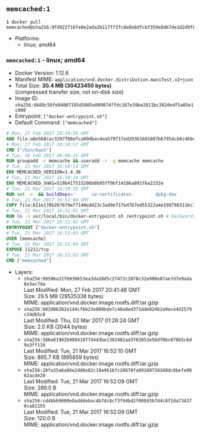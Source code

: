 ## `memcached:1`

```console
$ docker pull memcached@sha256:9fd922f16fe8e2ada2b117ff3fc8e8e8dfcbf359e8d67de1d2d9f85f179035ff
```

-	Platforms:
	-	linux; amd64

### `memcached:1` - linux; amd64

-	Docker Version: 1.12.6
-	Manifest MIME: `application/vnd.docker.distribution.manifest.v2+json`
-	Total Size: **30.4 MB (30423450 bytes)**  
	(compressed transfer size, not on-disk size)
-	Image ID: `sha256:6b89c50fe94007195d5805e009074ffdc187e39be2811bc382dedf5a05e1c080`
-	Entrypoint: `["docker-entrypoint.sh"]`
-	Default Command: `["memcached"]`

```dockerfile
# Mon, 27 Feb 2017 20:34:56 GMT
ADD file:a8e568cac3297f08efca89dbac4ea579717ed203b1601807b67954cb6c466e73 in / 
# Mon, 27 Feb 2017 20:34:57 GMT
CMD ["/bin/bash"]
# Tue, 28 Feb 2017 06:00:15 GMT
RUN groupadd -r memcache && useradd -r -g memcache memcache
# Tue, 21 Mar 2017 16:50:14 GMT
ENV MEMCACHED_VERSION=1.4.36
# Tue, 21 Mar 2017 16:50:14 GMT
ENV MEMCACHED_SHA1=519b417515206b0b95ff9bf14106a891f6a2252e
# Tue, 21 Mar 2017 16:50:59 GMT
RUN set -x 	&& buildDeps=' 		ca-certificates 		dpkg-dev 		gcc 		libc6-dev 		libevent-dev 		libsasl2-dev 		make 		perl 		wget 	' 	&& apt-get update && apt-get install -y $buildDeps --no-install-recommends 	&& rm -rf /var/lib/apt/lists/* 	&& wget -O memcached.tar.gz "https://memcached.org/files/memcached-$MEMCACHED_VERSION.tar.gz" 	&& echo "$MEMCACHED_SHA1  memcached.tar.gz" | sha1sum -c - 	&& mkdir -p /usr/src/memcached 	&& tar -xzf memcached.tar.gz -C /usr/src/memcached --strip-components=1 	&& rm memcached.tar.gz 	&& cd /usr/src/memcached 	&& ./configure 		--build="$(dpkg-architecture --query DEB_BUILD_GNU_TYPE)" 		--enable-sasl 	&& make -j "$(nproc)" 	&& make install 	&& cd / && rm -rf /usr/src/memcached 	&& apt-mark manual 		libevent-2.0-5 		libsasl2-2 	&& apt-get purge -y --auto-remove $buildDeps 	&& memcached -V
# Tue, 21 Mar 2017 16:51:00 GMT
COPY file:621e178b267679ef7140edd23c3ad9e717ed767ed55322a4e198798311bc1d36 in /usr/local/bin/ 
# Tue, 21 Mar 2017 16:51:01 GMT
RUN ln -s usr/local/bin/docker-entrypoint.sh /entrypoint.sh # backwards compat
# Tue, 21 Mar 2017 16:51:02 GMT
ENTRYPOINT ["docker-entrypoint.sh"]
# Tue, 21 Mar 2017 16:51:02 GMT
USER [memcache]
# Tue, 21 Mar 2017 16:51:03 GMT
EXPOSE 11211/tcp
# Tue, 21 Mar 2017 16:51:03 GMT
CMD ["memcached"]
```

-	Layers:
	-	`sha256:99506a317b930653ea3da10d5c2f472c2078c32e908e87ae7d7e9ada6e3ac7da`  
		Last Modified: Mon, 27 Feb 2017 20:41:48 GMT  
		Size: 29.5 MB (29525338 bytes)  
		MIME: application/vnd.docker.image.rootfs.diff.tar.gzip
	-	`sha256:603d86382e144cf6b23e809bde7c48a8ed371dde924b2a9ece4d2579c24d65c8`  
		Last Modified: Thu, 02 Mar 2017 01:26:24 GMT  
		Size: 2.0 KB (2044 bytes)  
		MIME: application/vnd.docker.image.rootfs.diff.tar.gzip
	-	`sha256:586e81902b98941077d443be1302482ad3702053e56df0bc076b5c6d9a3ff116`  
		Last Modified: Tue, 21 Mar 2017 16:52:10 GMT  
		Size: 895.7 KB (895659 bytes)  
		MIME: application/vnd.docker.image.rootfs.diff.tar.gzip
	-	`sha256:20fa35a6a66e2dd6e82c19a9616fc28670fa09189738160dc0befe0862acde20`  
		Last Modified: Tue, 21 Mar 2017 16:52:09 GMT  
		Size: 289.0 B  
		MIME: application/vnd.docker.image.rootfs.diff.tar.gzip
	-	`sha256:cd4bbb9000e8adddebac4b7dc8cf3f94bd2f00893b7d4c8f1da734370ca82155`  
		Last Modified: Tue, 21 Mar 2017 16:52:09 GMT  
		Size: 120.0 B  
		MIME: application/vnd.docker.image.rootfs.diff.tar.gzip
